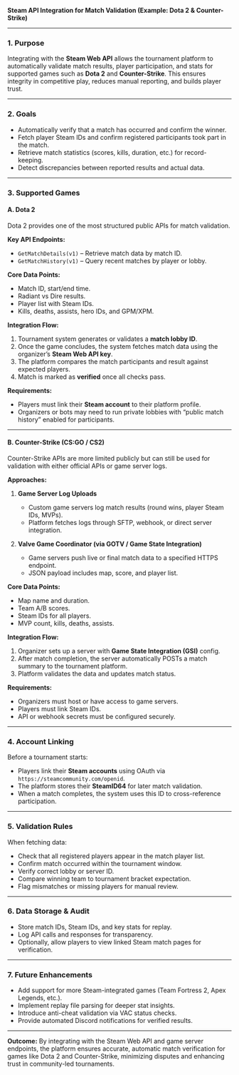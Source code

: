**Steam API Integration for Match Validation (Example: Dota 2 &
Counter-Strike)**

---

### 1. Purpose

Integrating with the **Steam Web API** allows the tournament platform to
automatically validate match results, player participation, and stats for
supported games such as **Dota 2** and **Counter-Strike**. This ensures
integrity in competitive play, reduces manual reporting, and builds player
trust.

---

### 2. Goals

- Automatically verify that a match has occurred and confirm the winner.
- Fetch player Steam IDs and confirm registered participants took part in the
  match.
- Retrieve match statistics (scores, kills, duration, etc.) for record-keeping.
- Detect discrepancies between reported results and actual data.

---

### 3. Supported Games

#### A. **Dota 2**

Dota 2 provides one of the most structured public APIs for match validation.

**Key API Endpoints:**

- `GetMatchDetails(v1)` – Retrieve match data by match ID.
- `GetMatchHistory(v1)` – Query recent matches by player or lobby.

**Core Data Points:**

- Match ID, start/end time.
- Radiant vs Dire results.
- Player list with Steam IDs.
- Kills, deaths, assists, hero IDs, and GPM/XPM.

**Integration Flow:**

1. Tournament system generates or validates a **match lobby ID**.
2. Once the game concludes, the system fetches match data using the organizer’s
   **Steam Web API key**.
3. The platform compares the match participants and result against expected
   players.
4. Match is marked as **verified** once all checks pass.

**Requirements:**

- Players must link their **Steam account** to their platform profile.
- Organizers or bots may need to run private lobbies with “public match history”
  enabled for participants.

---

#### B. **Counter-Strike (CS:GO / CS2)**

Counter-Strike APIs are more limited publicly but can still be used for
validation with either official APIs or game server logs.

**Approaches:**

1. **Game Server Log Uploads**

   - Custom game servers log match results (round wins, player Steam IDs, MVPs).
   - Platform fetches logs through SFTP, webhook, or direct server integration.

2. **Valve Game Coordinator (via GOTV / Game State Integration)**

   - Game servers push live or final match data to a specified HTTPS endpoint.
   - JSON payload includes map, score, and player list.

**Core Data Points:**

- Map name and duration.
- Team A/B scores.
- Steam IDs for all players.
- MVP count, kills, deaths, assists.

**Integration Flow:**

1. Organizer sets up a server with **Game State Integration (GSI)** config.
2. After match completion, the server automatically POSTs a match summary to the
   tournament platform.
3. Platform validates the data and updates match status.

**Requirements:**

- Organizers must host or have access to game servers.
- Players must link Steam IDs.
- API or webhook secrets must be configured securely.

---

### 4. Account Linking

Before a tournament starts:

- Players link their **Steam accounts** using OAuth via
  `https://steamcommunity.com/openid`.
- The platform stores their **SteamID64** for later match validation.
- When a match completes, the system uses this ID to cross-reference
  participation.

---

### 5. Validation Rules

When fetching data:

- Check that all registered players appear in the match player list.
- Confirm match occurred within the tournament window.
- Verify correct lobby or server ID.
- Compare winning team to tournament bracket expectation.
- Flag mismatches or missing players for manual review.

---

### 6. Data Storage & Audit

- Store match IDs, Steam IDs, and key stats for replay.
- Log API calls and responses for transparency.
- Optionally, allow players to view linked Steam match pages for verification.

---

### 7. Future Enhancements

- Add support for more Steam-integrated games (Team Fortress 2, Apex Legends,
  etc.).
- Implement replay file parsing for deeper stat insights.
- Introduce anti-cheat validation via VAC status checks.
- Provide automated Discord notifications for verified results.

---

**Outcome:** By integrating with the Steam Web API and game server endpoints,
the platform ensures accurate, automatic match verification for games like Dota
2 and Counter-Strike, minimizing disputes and enhancing trust in community-led
tournaments.
